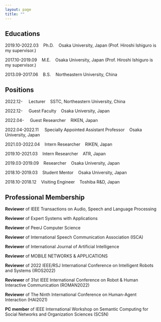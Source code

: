 ```yaml
---
layout: page
title: ""
---
```




## Educations
2019.10-2022.03 &nbsp;&nbsp; Ph.D. &nbsp;&nbsp; Osaka University, Japan (Prof. Hiroshi Ishiguro is my supervisor.) 

2017.10-2019.09 &nbsp;&nbsp; M.E. &nbsp;&nbsp; Osaka University, Japan (Prof. Hiroshi Ishiguro is my supervisor.)

2013.09-2017.06 &nbsp;&nbsp; B.S. &nbsp;&nbsp; Northeastern University, China



## Positions

2022.12- &nbsp;&nbsp;&nbsp; Lecturer &nbsp;&nbsp; SSTC, Northeastern University, China

2022.12- &nbsp;&nbsp;&nbsp; Guest Faculty &nbsp;&nbsp; Osaka University, Japan

2022.04- &nbsp;&nbsp;&nbsp; Guest Researcher &nbsp;&nbsp; RIKEN, Japan

2022.04-2022.11 &nbsp;&nbsp;&nbsp; Specially Appointed Assistant Professor &nbsp;&nbsp; Osaka University, Japan

2021.03-2022.04 &nbsp;&nbsp; Intern Researcher &nbsp;&nbsp; RIKEN, Japan

2019.10-2021.03 &nbsp;&nbsp; Intern Researcher &nbsp;&nbsp; ATR, Japan

2019.03-2019.09 &nbsp;&nbsp; Researcher &nbsp;&nbsp; Osaka University, Japan

2018.10-2019.03 &nbsp;&nbsp; Student Mentor &nbsp;&nbsp; Osaka University, Japan

2018.10-2018.12 &nbsp;&nbsp; Visiting Engineer &nbsp;&nbsp; Toshiba R&D, Japan


## Professional Membership

**Reviewer** of IEEE Transactions on Audio, Speech and Language Processing

**Reviewer** of Expert Systems with Applications

**Reviewer** of PeerJ Computer Science

**Reviewer** of International Speech Communication Association (ISCA) 

**Reviewer** of International Journal of Artificial Intelligence

**Reviewer** of MOBILE NETWORKS & APPLICATIONS

**Reviewer** of 2022 IEEE/RSJ International Conference on Intelligent Robots and Systems (IROS2022)

**Reviewer** of 31st IEEE International Conference on Robot & Human Interactive Communication (ROMAN2022)

**Reviewer** of The Ninth International Conference on Human-Agent Interaction (HAI2021)

**PC member** of IEEE International Workshop on Semantic Computing for Social Networks and Organization Sciences (SCSN)
